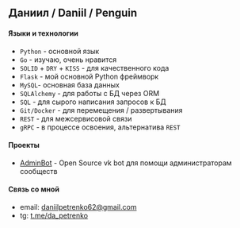 ## Даниил / Daniil / Penguin

#### Языки и технологии
* `Python` - основной язык
* `Go` - изучаю, очень нравится
* `SOLID` + `DRY` + `KISS` - для качественного кода
* `Flask` - мой основной Python фреймворк
* `MySQL`- основная база данных
* `SQLAlchemy` - для работы с БД через ORM
* `SQL` - для сырого написания запросов к БД
* `Git/Docker` - для перемещения / развертывания
* `REST` - для межсервисовой связи
* `gRPC` - в процессе освоения, альтернатива `REST`

#### Проекты
* [AdminBot](https://github.com/Anavatis/adminbot) - Open Source vk bot для помощи администраторам сообществ

#### Связь со мной
* email: daniilpetrenko62@gmail.com
* tg: [t.me/da_petrenko](https://t.me/da_petrenko)


<!--
**Anavatis/Anavatis** is a ✨ _special_ ✨ repository because its `README.md` (this file) appears on your GitHub profile.

Here are some ideas to get you started:

- 🔭 I’m currently working on ...
- 🌱 I’m currently learning ...
- 👯 I’m looking to collaborate on ...
- 🤔 I’m looking for help with ...
- 💬 Ask me about ...
- 📫 How to reach me: ...
- 😄 Pronouns: ...
- ⚡ Fun fact: ...
-->
